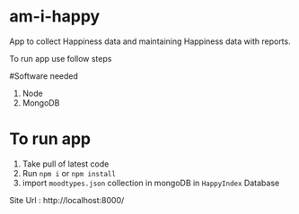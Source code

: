 # am-i-happy
App to collect Happiness data and maintaining Happiness data with reports.

To run app use follow steps

#Software needed 
1. Node 
2. MongoDB

# To run app 
1. Take pull of latest code 
2. Run `npm i` or `npm install` 
3. import `moodtypes.json` collection in mongoDB in `HappyIndex` Database

Site Url : http://localhost:8000/





